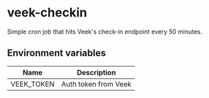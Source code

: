 # veek-checkin

Simple cron job that hits Veek's check-in endpoint every 50 minutes.

## Environment variables

| Name       | Description          |
| ---------- | -------------------- |
| VEEK_TOKEN | Auth token from Veek |
